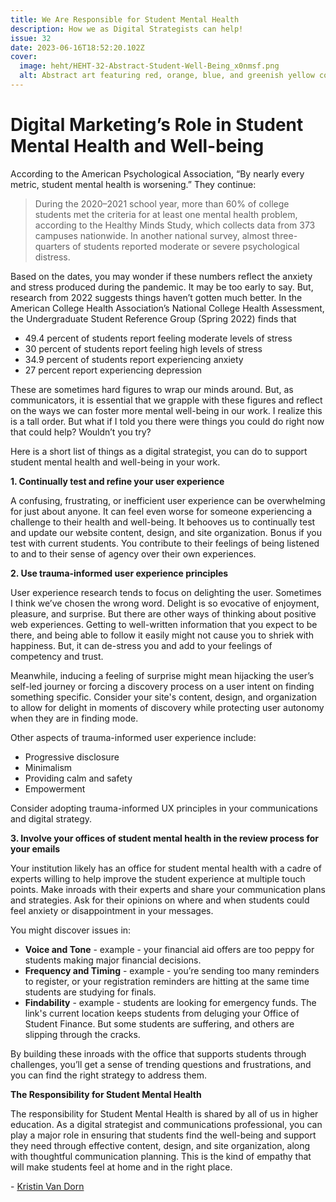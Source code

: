 ```yaml
---
title: We Are Responsible for Student Mental Health
description: How we as Digital Strategists can help!
issue: 32
date: 2023-06-16T18:52:20.102Z
cover:
  image: heht/HEHT-32-Abstract-Student-Well-Being_x0nmsf.png
  alt: Abstract art featuring red, orange, blue, and greenish yellow colors.
---
```

# Digital Marketing’s Role in Student Mental Health and Well-being

According to the American Psychological Association, “By nearly every metric, student mental health is worsening.” They continue:

> During the 2020–2021 school year, more than 60% of college students met the criteria for at least one mental health problem, according to the Healthy Minds Study, which collects data from 373 campuses nationwide. In another national survey, almost three-quarters of students reported moderate or severe psychological distress.

Based on the dates, you may wonder if these numbers reflect the anxiety and stress produced during the pandemic. It may be too early to say. But, research from 2022 suggests things haven’t gotten much better. In the American College Health Association’s National College Health Assessment, the Undergraduate Student Reference Group (Spring 2022) finds that

* 49.4 percent of students report feeling moderate levels of stress
* 30 percent of students report feeling high levels of stress
* 34.9 percent of students report experiencing anxiety
* 27 percent report experiencing depression

These are sometimes hard figures to wrap our minds around. But, as communicators, it is essential that we grapple with these figures and reflect on the ways we can foster more mental well-being in our work. I realize this is a tall order. But what if I told you there were things you could do right now that could help? Wouldn’t you try?

Here is a short list of things as a digital strategist, you can do to support student mental health and well-being in your work.

**1. Continually test and refine your user experience**

A confusing, frustrating, or inefficient user experience can be overwhelming for just about anyone. It can feel even worse for someone experiencing a challenge to their health and well-being. It behooves us to continually test and update our website content, design, and site organization. Bonus if you test with current students. You contribute to their feelings of being listened to and to their sense of agency over their own experiences.

**2. Use trauma-informed user experience principles**

User experience research tends to focus on delighting the user. Sometimes I think we’ve chosen the wrong word. Delight is so evocative of enjoyment, pleasure, and surprise. But there are other ways of thinking about positive web experiences. Getting to well-written information that you expect to be there, and being able to follow it easily might not cause you to shriek with happiness. But, it can de-stress you and add to your feelings of competency and trust.

Meanwhile, inducing a feeling of surprise might mean hijacking the user’s self-led journey or forcing a discovery process on a user intent on finding something specific. Consider your site's content, design, and organization to allow for delight in moments of discovery while protecting user autonomy when they are in finding mode.

Other aspects of trauma-informed user experience include:

* Progressive disclosure
* Minimalism
* Providing calm and safety
* Empowerment

Consider adopting trauma-informed UX principles in your communications and digital strategy.

**3. Involve your offices of student mental health in the review process for your emails**

Your institution likely has an office for student mental health with a cadre of experts willing to help improve the student experience at multiple touch points. Make inroads with their experts and share your communication plans and strategies. Ask for their opinions on where and when students could feel anxiety or disappointment in your messages.

You might discover issues in:

* **Voice and Tone** - example - your financial aid offers are too peppy for students making major financial decisions.
* **Frequency and Timing** - example - you’re sending too many reminders to register, or your registration reminders are hitting at the same time students are studying for finals.
* **Findability** - example - students are looking for emergency funds. The link's current location keeps students from deluging your Office of Student Finance. But some students are suffering, and others are slipping through the cracks.

By building these inroads with the office that supports students through challenges, you’ll get a sense of trending questions and frustrations, and you can find the right strategy to address them.

**The Responsibility for Student Mental Health**

The responsibility for Student Mental Health is shared by all of us in higher education. As a digital strategist and communications professional, you can play a major role in ensuring that students find the well-being and support they need through effective content, design, and site organization, along with thoughtful communication planning. This is the kind of empathy that will make students feel at home and in the right place.

\- [Kristin Van Dorn](https://www.linkedin.com/in/kristinvandorn/)